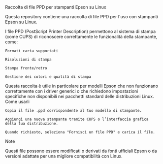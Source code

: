 Raccolta di file PPD per stampanti Epson su Linux

Questa repository contiene una raccolta di file PPD per l'uso con stampanti Epson su Linux.

I file PPD (PostScript Printer Description) permettono al sistema di stampa (come CUPS) di riconoscere correttamente le funzionalità della stampante, come:

    Formati carta supportati

    Risoluzioni di stampa

    Stampa fronte/retro

    Gestione dei colori e qualità di stampa

Questa raccolta è utile in particolare per modelli Epson che non funzionano correttamente con i driver generici o che richiedono impostazioni specifiche non disponibili nei pacchetti standard delle distribuzioni Linux.
Come usarli

    Copia il file .ppd corrispondente al tuo modello di stampante.

    Aggiungi una nuova stampante tramite CUPS o l’interfaccia grafica della tua distribuzione.

    Quando richiesto, seleziona "Fornisci un file PPD" e carica il file.

Note

Questi file possono essere modificati o derivati da fonti ufficiali Epson o da versioni adattate per una migliore compatibilità con Linux.

